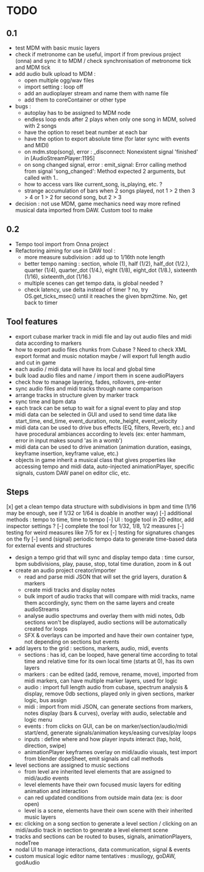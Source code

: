 # TODO

## 0.1

- test MDM with basic music layers
- check if metronome can be useful, import if from previous project (onna) and sync it to MDM / check synchronisation of metronome tick and MDM tick
- add audio bulk upload to MDM :
  - open multiple ogg/wav files
  - import setting : loop off
  - add an audioplayer stream and name them with name file
  - add them to coreContainer or other type
- bugs :
  - autoplay has to be assigned to MDM node
  - endless loop ends after 2 plays when only one song in MDM, solved with 2 songs
  - have the option to reset beat number at each bar
  - have the option to export absolute time (for later sync with events and MIDI)
  - on mdm.stop(song), error : _disconnect: Nonexistent signal 'finished' in [AudioStreamPlayer:1195]
  - on song changed signal, error : emit_signal: Error calling method from signal 'song_changed': Method expected 2 arguments, but called with 1..
  - how to access vars like current_song, is_playing, etc. ?
  - strange accumulation of bars when 2 songs played, not 1 > 2 then 3 > 4 or 1 > 2 for second song, but 2 > 3
- decision : not use MDM, game mechanics need way more refined musical data imported from DAW. Custom tool to make

## 0.2
- Tempo tool import from Onna project
- Refactoring aiming for use in DAW tool :
  - more measure subdivision : add up to 1/16th note length
  - better tempo naming : section, whole (1), half (1/2), half_dot (1/2.), quarter (1/4), quarter_dot (1/4.), eight (1/8), eight_dot (1/8.), sixteenth (1/16), sixteenth_dot (1/16.)
  - multiple scenes can get tempo data, is global needed ?
  - check latency, use delta instead of timer ? no, try OS.get_ticks_msec() until it reaches the given bpm2time. No, get back to timer

## Tool features

- export cubase marker track in midi file and lay out audio files and midi data according to markers
- how to export audio files chunks from Cubase ? Need to check XML export format and music notation maybe / will export full length audio and cut in game
- each audio / midi data will have its local and global time
- bulk load audio files and name / import them in scene audioPlayers
- check how to manage layering, fades, rollovers, pre-enter
- sync audio files and midi tracks through name comparison
- arrange tracks in structure given by marker track
- sync time and bpm data
- each track can be setup to wait for a signal event to play and stop
- midi data can be selected in GUI and used to send time data like start_time, end_time, event_duration, note_height, event_velocity
- midi data can be used to drive bus effects (EQ, filters, Reverb, etc.) and have procedural ambiances according to levels (ex: enter hammam, error in input makes sound 'as in a womb')
- midi data can be used to drive animation (animation duration, easings, keyframe insertion, keyframe value, etc.)
- objects in game inherit a musical class that gives properties like accessing tempo and midi data, auto-injected animationPlayer, specific signals, custom DAW panel on editor clic, etc.

## Steps

[x] get a clean tempo data structure with subdivisions in bpm and time (1/16 may be enough, see if 1/32 or 1/64 is doable in another way)
[-] additional methods : tempo to time, time to tempo
[-] UI : toggle tool in 2D editor, add inspector settings ? 
[-] complete the tool for 1/32, 1/8, 1/2 measures
[-] testing for weird measures like 7/5 for ex
[-] testing for signatures changes on the fly
[-] send (signal) periodic tempo data to generate time-based data for external events and structures
- design a tempo grid that will sync and display tempo data : time cursor, bpm subdivisions, play, pause, stop, total time duration, zoom in & out
- create an audio project creator/importer
  - read and parse midi JSON that will set the grid layers, duration & markers
  - create midi tracks and display notes
  - bulk import of audio tracks that will compare with midi tracks, name them accordingly, sync them on the same layers and create audioStreams
  - analyse audio spectrums and overlay them with midi notes, 0db sections won't be displayed, audio sections will be automatically created for loops
  - SFX & overlays can be imported and have their own container type, not depending on sections but events
- add layers to the grid : sections, markers, audio, midi, events
  - sections : has id, can be looped, have general time according to total time and relative time for its own local time (starts at 0), has its own layers
  - markers : can be edited (add, remove, rename, move), imported from midi markers, can have multiple marker layers, used for logic
  - audio : import full length audio from cubase, spectrum analysis & display, remove 0db sections, played only in given sections, marker logic, bus assign
  - midi : import from midi JSON, can generate sections from markers, notes display (bars & curves), overlay with audio, selectable and logic menu
  - events : from clicks on GUI, can be on marker/section/audio/midi start/end, generate signals/animation keys/easing curves/play loops
  - inputs : define where and how player inputs interact (tap, hold, direction, swipe)
  - animationPlayer keyframes overlay on midi/audio visuals, test import from blender dopeSheet, emit signals and call methods
- level sections are assigned to music sections
  - from level are inherited level elements that are assigned to midi/audio events
  - level elements have their own focused music layers for editing animation and interaction
  - can red updated conditions from outside main data (ex: is door open)
  - level is a scene, elements have their own scene with their inherited music layers
- ex: clicking on a song section to generate a level section / clicking on an midi/audio track in section to generate a level element scene
- tracks and sections can be routed to buses, signals, animationPlayers, nodeTree
- nodal UI to manage interactions, data communication, signal & events
- custom musical logic editor name tentatives : musilogy, goDAW, godAudio